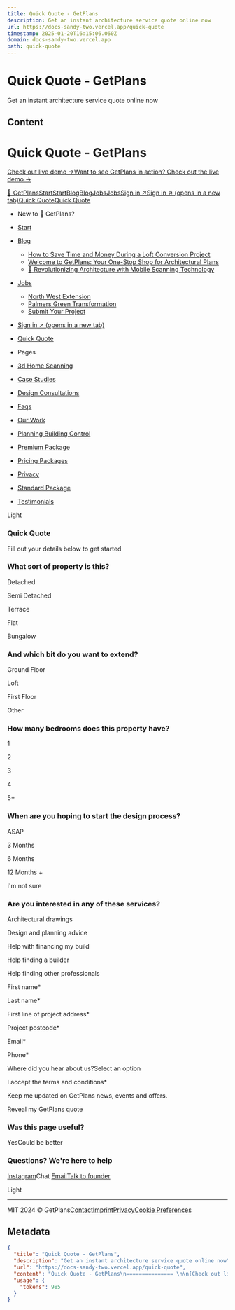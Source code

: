 ```yaml
---
title: Quick Quote - GetPlans
description: Get an instant architecture service quote online now
url: https://docs-sandy-two.vercel.app/quick-quote
timestamp: 2025-01-20T16:15:06.060Z
domain: docs-sandy-two.vercel.app
path: quick-quote
---
```


# Quick Quote - GetPlans


Get an instant architecture service quote online now


## Content

Quick Quote - GetPlans
=============== 

[Check out live demo →Want to see GetPlans in action? Check out the live demo →](https://docs-sandy-two.vercel.app/start)

[📑 GetPlans](https://docs-sandy-two.vercel.app/)[StartStart](https://docs-sandy-two.vercel.app/start)[BlogBlog](https://docs-sandy-two.vercel.app/blog)[JobsJobs](https://docs-sandy-two.vercel.app/jobs)[Sign in ↗Sign in ↗ (opens in a new tab)](https://cloud.langfuse.com/)[Quick QuoteQuick Quote](https://docs-sandy-two.vercel.app/quick-quote)

[](tel:+447777620143)

*   New to 📑 GetPlans?
*   [Start](https://docs-sandy-two.vercel.app/start)
*   [Blog](https://docs-sandy-two.vercel.app/blog)
    
    *   [How to Save Time and Money During a Loft Conversion Project](https://docs-sandy-two.vercel.app/blog/loft)
    *   [Welcome to GetPlans: Your One-Stop Shop for Architectural Plans](https://docs-sandy-two.vercel.app/blog/planning-approval)
    *   [📱 Revolutionizing Architecture with Mobile Scanning Technology](https://docs-sandy-two.vercel.app/blog/qa-chatbot-for-langfuse-docs)
    
*   [Jobs](https://docs-sandy-two.vercel.app/jobs)
    
    *   [North West Extension](https://docs-sandy-two.vercel.app/jobs/north-west)
    *   [Palmers Green Transformation](https://docs-sandy-two.vercel.app/jobs/palmers-green)
    *   [Submit Your Project](https://docs-sandy-two.vercel.app/jobs/test)
    
*   [Sign in ↗ (opens in a new tab)](https://cloud.langfuse.com/)
*   [Quick Quote](https://docs-sandy-two.vercel.app/quick-quote)
*   Pages
*   [3d Home Scanning](https://docs-sandy-two.vercel.app/3d-home-scanning)
*   [Case Studies](https://docs-sandy-two.vercel.app/case-studies)
*   [Design Consultations](https://docs-sandy-two.vercel.app/design-consultations)
*   [Faqs](https://docs-sandy-two.vercel.app/faqs)
*   [Our Work](https://docs-sandy-two.vercel.app/our-work)
*   [Planning Building Control](https://docs-sandy-two.vercel.app/planning-building-control)
*   [Premium Package](https://docs-sandy-two.vercel.app/premium-package)
*   [Pricing Packages](https://docs-sandy-two.vercel.app/pricing-packages)
*   [Privacy](https://docs-sandy-two.vercel.app/privacy)
*   [Standard Package](https://docs-sandy-two.vercel.app/standard-package)
*   [Testimonials](https://docs-sandy-two.vercel.app/testimonials)

Light

### Quick Quote

Fill out your details below to get started

### What sort of property is this?

Detached

Semi Detached

Terrace

Flat

Bungalow

### And which bit do you want to extend?

Ground Floor

Loft

First Floor

Other

### How many bedrooms does this property have?

1

2

3

4

5+

### When are you hoping to start the design process?

ASAP

3 Months

6 Months

12 Months +

I'm not sure

### Are you interested in any of these services?

Architectural drawings

Design and planning advice

Help with financing my build

Help finding a builder

Help finding other professionals

First name\*

Last name\*

First line of project address\*

Project postcode\*

Email\*

Phone\*

Where did you hear about us?Select an option

I accept the terms and conditions\*

Keep me updated on GetPlans news, events and offers.

Reveal my GetPlans quote

### Was this page useful?

YesCould be better

### Questions? We're here to help

[Instagram](https://docs-sandy-two.vercel.app/instagram)Chat [Email](mailto:support@getplans.co.uk)[Talk to founder](https://cal.com/ja-sedgwick)

Light

* * *

MIT 2024 © GetPlans[Contact](mailto:contact@getplans.co.uk)[Imprint](https://docs-sandy-two.vercel.app/imprint)[Privacy](https://docs-sandy-two.vercel.app/privacy)[Cookie Preferences](https://docs-sandy-two.vercel.app/quick-quote#)

## Metadata

```json
{
  "title": "Quick Quote - GetPlans",
  "description": "Get an instant architecture service quote online now",
  "url": "https://docs-sandy-two.vercel.app/quick-quote",
  "content": "Quick Quote - GetPlans\n=============== \n\n[Check out live demo →Want to see GetPlans in action? Check out the live demo →](https://docs-sandy-two.vercel.app/start)\n\n[📑 GetPlans](https://docs-sandy-two.vercel.app/)[StartStart](https://docs-sandy-two.vercel.app/start)[BlogBlog](https://docs-sandy-two.vercel.app/blog)[JobsJobs](https://docs-sandy-two.vercel.app/jobs)[Sign in ↗Sign in ↗ (opens in a new tab)](https://cloud.langfuse.com/)[Quick QuoteQuick Quote](https://docs-sandy-two.vercel.app/quick-quote)\n\n[](tel:+447777620143)\n\n*   New to 📑 GetPlans?\n*   [Start](https://docs-sandy-two.vercel.app/start)\n*   [Blog](https://docs-sandy-two.vercel.app/blog)\n    \n    *   [How to Save Time and Money During a Loft Conversion Project](https://docs-sandy-two.vercel.app/blog/loft)\n    *   [Welcome to GetPlans: Your One-Stop Shop for Architectural Plans](https://docs-sandy-two.vercel.app/blog/planning-approval)\n    *   [📱 Revolutionizing Architecture with Mobile Scanning Technology](https://docs-sandy-two.vercel.app/blog/qa-chatbot-for-langfuse-docs)\n    \n*   [Jobs](https://docs-sandy-two.vercel.app/jobs)\n    \n    *   [North West Extension](https://docs-sandy-two.vercel.app/jobs/north-west)\n    *   [Palmers Green Transformation](https://docs-sandy-two.vercel.app/jobs/palmers-green)\n    *   [Submit Your Project](https://docs-sandy-two.vercel.app/jobs/test)\n    \n*   [Sign in ↗ (opens in a new tab)](https://cloud.langfuse.com/)\n*   [Quick Quote](https://docs-sandy-two.vercel.app/quick-quote)\n*   Pages\n*   [3d Home Scanning](https://docs-sandy-two.vercel.app/3d-home-scanning)\n*   [Case Studies](https://docs-sandy-two.vercel.app/case-studies)\n*   [Design Consultations](https://docs-sandy-two.vercel.app/design-consultations)\n*   [Faqs](https://docs-sandy-two.vercel.app/faqs)\n*   [Our Work](https://docs-sandy-two.vercel.app/our-work)\n*   [Planning Building Control](https://docs-sandy-two.vercel.app/planning-building-control)\n*   [Premium Package](https://docs-sandy-two.vercel.app/premium-package)\n*   [Pricing Packages](https://docs-sandy-two.vercel.app/pricing-packages)\n*   [Privacy](https://docs-sandy-two.vercel.app/privacy)\n*   [Standard Package](https://docs-sandy-two.vercel.app/standard-package)\n*   [Testimonials](https://docs-sandy-two.vercel.app/testimonials)\n\nLight\n\n### Quick Quote\n\nFill out your details below to get started\n\n### What sort of property is this?\n\nDetached\n\nSemi Detached\n\nTerrace\n\nFlat\n\nBungalow\n\n### And which bit do you want to extend?\n\nGround Floor\n\nLoft\n\nFirst Floor\n\nOther\n\n### How many bedrooms does this property have?\n\n1\n\n2\n\n3\n\n4\n\n5+\n\n### When are you hoping to start the design process?\n\nASAP\n\n3 Months\n\n6 Months\n\n12 Months +\n\nI'm not sure\n\n### Are you interested in any of these services?\n\nArchitectural drawings\n\nDesign and planning advice\n\nHelp with financing my build\n\nHelp finding a builder\n\nHelp finding other professionals\n\nFirst name\\*\n\nLast name\\*\n\nFirst line of project address\\*\n\nProject postcode\\*\n\nEmail\\*\n\nPhone\\*\n\nWhere did you hear about us?Select an option\n\nI accept the terms and conditions\\*\n\nKeep me updated on GetPlans news, events and offers.\n\nReveal my GetPlans quote\n\n### Was this page useful?\n\nYesCould be better\n\n### Questions? We're here to help\n\n[Instagram](https://docs-sandy-two.vercel.app/instagram)Chat [Email](mailto:support@getplans.co.uk)[Talk to founder](https://cal.com/ja-sedgwick)\n\nLight\n\n* * *\n\nMIT 2024 © GetPlans[Contact](mailto:contact@getplans.co.uk)[Imprint](https://docs-sandy-two.vercel.app/imprint)[Privacy](https://docs-sandy-two.vercel.app/privacy)[Cookie Preferences](https://docs-sandy-two.vercel.app/quick-quote#)",
  "usage": {
    "tokens": 985
  }
}
```
